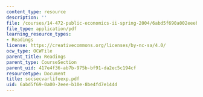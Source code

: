 ```yaml
---
content_type: resource
description: ''
file: /courses/14-472-public-economics-ii-spring-2004/6abd5f690a002eeeb10e8be4fd7e144d_socsecvarlifeexp.pdf
file_type: application/pdf
learning_resource_types:
- Readings
license: https://creativecommons.org/licenses/by-nc-sa/4.0/
ocw_type: OCWFile
parent_title: Readings
parent_type: CourseSection
parent_uid: 417e4f36-ab7b-975b-bf91-da2ec5c194cf
resourcetype: Document
title: socsecvarlifeexp.pdf
uid: 6abd5f69-0a00-2eee-b10e-8be4fd7e144d
---
```

